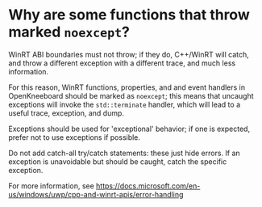# Why are some functions that throw marked `noexcept`?

WinRT ABI boundaries must not throw; if they do, C++/WinRT will catch, and
throw a different exception with a different trace, and much less information.

For this reason, WinRT functions, properties, and and event handlers in OpenKneeboard
should be marked as `noexcept`; this means that uncaught exceptions will invoke the
`std::terminate` handler, which will lead to a useful trace, exception, and dump.

Exceptions should be used for 'exceptional' behavior; if one is expected, prefer
not to use exceptions if possible.

Do not add catch-all try/catch statements: these just hide errors. If an exception
is unavoidable but should be caught, catch the specific exception.

For more information, see https://docs.microsoft.com/en-us/windows/uwp/cpp-and-winrt-apis/error-handling
